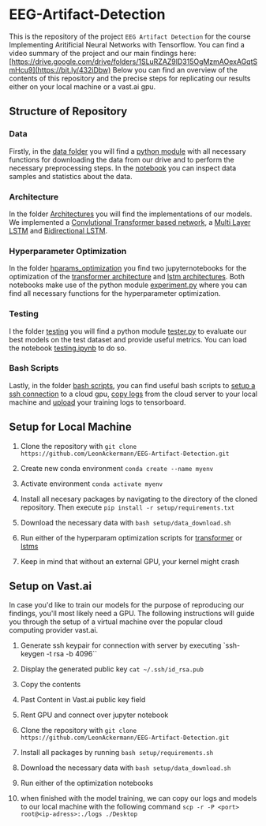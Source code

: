 # EEG-Artifact-Detection

This is the repository of the project `EEG Artifact Detection` for the course Implementing Aritificial Neural Networks with Tensorflow. You can find a video summary of the project and our main findings here:[https://drive.google.com/drive/folders/1SLuRZAZ9lD315OgMzmAOexAGqtSmHcu9](https://bit.ly/432iDbw)
 Below you can find an overview of the contents of this repository and the precise steps for replicating our results either on your local machine or a vast.ai gpu.

## Structure of Repository

### Data
Firstly, in the [data folder](data) you will find a [python module](data/data.py) with all necessary functions for downloading the data from our drive and to perform the necessary preprocessing steps. In the [notebook](data/data_statistics_visualisations.ipynb) you can inspect data samples and statistics about the data.

### Architecture
In the folder [Architectures](architectures) you will find the implementations of our models. We implemented a [Convlutional Transformer based network](architectures/CCNAttentionNetwork.py), a [Multi Layer LSTM](architectures/MultiLayerLSTM.py) and [Bidirectional LSTM](architectures/BidirectionalLSTM.py).

### Hyperparameter Optimization
In the folder [hparams_optimization](hyerparams_optimization) you find two jupyternotebooks for the optimization of the [transformer architecture](hyperparams_optimization/transformer_architecture_tuning.ipynb) and [lstm architectures](hyperparams_optimization/lstm_architecture_tuning.ipynb). Both notebooks make use of the python module [experiment.py](hyperparams_optimization/experiment.py) where you can find all necessary functions for the hyperparameter optimization.

### Testing
I the folder [testing](testing) you will find a python module [tester.py](testing/tester.py) to evaluate our best models on the test dataset and provide useful metrics. You can load the notebook [testing.ipynb](testing/testing.ipynb) to do so.

### Bash Scripts

Lastly, in the folder [bash scripts](bash_scripts), you can find useful bash scripts to [setup a ssh connection](bash_scripts/vast_setup.md) to a cloud gpu, [copy logs](bash_scripts/copy_remote_to_local.sh) from the cloud server to your local machine and [upload](bash_scripts/save_logs_to_tensorboard.sh) your training logs to tensorboard.

## Setup for Local Machine

1. Clone the repository with `git clone https://github.com/LeonAckermann/EEG-Artifact-Detection.git`

2. Create new conda environment `conda create --name myenv`

3. Activate environment `conda activate myenv`

4. Install all necesary packages by navigating to the directory of the cloned repository. Then execute `pip install -r setup/requirements.txt`

5. Download the necessary data with `bash setup/data_download.sh`

6. Run either of the hyperparam optimization scripts for [transformer](hyperparams_optimization/transformer_architecture_tuning.ipynb) or [lstms](hyperparams_optimization/lstm_architecture_tuning.ipynb)

7. Keep in mind that without an external GPU, your kernel might crash

## Setup on Vast.ai 

In case you'd like to train our models for the purpose of reproducing our findings, you'll most likely need a GPU. The following instructions will guide you through
the setup of a virtual machine over the popular cloud computing provider vast.ai. 

1. Generate ssh keypair for connection with server by executing `ssh-keygen -t rsa -b 4096``

2. Display the generated public key `cat ~/.ssh/id_rsa.pub`

3. Copy the contents

4. Past Content in Vast.ai public key field

5. Rent GPU and connect over jupyter notebook

6. Clone the repository with `git clone https://github.com/LeonAckermann/EEG-Artifact-Detection.git`

7. Install all packages by running `bash setup/requirements.sh`

8. Download the necessary data with `bash setup/data_download.sh`

9. Run either of the optimization notebooks

10. when finished with the model training, we can copy our logs and models to our local machine with the following command `scp -r -P <port> root@<ip-adress>:./logs ./Desktop`



